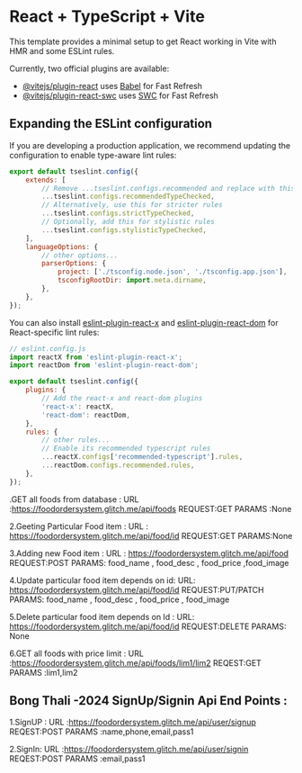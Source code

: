 # React + TypeScript + Vite

This template provides a minimal setup to get React working in Vite with HMR and some ESLint rules.

Currently, two official plugins are available:

-   [@vitejs/plugin-react](https://github.com/vitejs/vite-plugin-react/blob/main/packages/plugin-react) uses [Babel](https://babeljs.io/) for Fast Refresh
-   [@vitejs/plugin-react-swc](https://github.com/vitejs/vite-plugin-react/blob/main/packages/plugin-react-swc) uses [SWC](https://swc.rs/) for Fast Refresh

## Expanding the ESLint configuration

If you are developing a production application, we recommend updating the configuration to enable type-aware lint rules:

```js
export default tseslint.config({
    extends: [
        // Remove ...tseslint.configs.recommended and replace with this
        ...tseslint.configs.recommendedTypeChecked,
        // Alternatively, use this for stricter rules
        ...tseslint.configs.strictTypeChecked,
        // Optionally, add this for stylistic rules
        ...tseslint.configs.stylisticTypeChecked,
    ],
    languageOptions: {
        // other options...
        parserOptions: {
            project: ['./tsconfig.node.json', './tsconfig.app.json'],
            tsconfigRootDir: import.meta.dirname,
        },
    },
});
```

You can also install [eslint-plugin-react-x](https://github.com/Rel1cx/eslint-react/tree/main/packages/plugins/eslint-plugin-react-x) and [eslint-plugin-react-dom](https://github.com/Rel1cx/eslint-react/tree/main/packages/plugins/eslint-plugin-react-dom) for React-specific lint rules:

```js
// eslint.config.js
import reactX from 'eslint-plugin-react-x';
import reactDom from 'eslint-plugin-react-dom';

export default tseslint.config({
    plugins: {
        // Add the react-x and react-dom plugins
        'react-x': reactX,
        'react-dom': reactDom,
    },
    rules: {
        // other rules...
        // Enable its recommended typescript rules
        ...reactX.configs['recommended-typescript'].rules,
        ...reactDom.configs.recommended.rules,
    },
});
```

.GET all foods from database :
URL :https://foodordersystem.glitch.me/api/foods
REQUEST:GET
PARAMS :None

2.Geeting Particular Food item :
URL : https://foodordersystem.glitch.me/api/food/id
REQUEST:GET
PARAMS:None

3.Adding new Food item :
URL : https://foodordersystem.glitch.me/api/food
REQUEST:POST
PARAMS: food_name , food_desc , food_price ,food_image

4.Update particular food item depends on id:
URL: https://foodordersystem.glitch.me/api/food/id
REQUEST:PUT/PATCH
PARAMS: food_name , food_desc , food_price , food_image

5.Delete particular food item depends on Id :
URL: https://foodordersystem.glitch.me/api/food/id
REQUEST:DELETE
PARAMS: None

6.GET all foods with price limit :
URL :https://foodordersystem.glitch.me/api/foods/lim1/lim2
REQEST:GET
PARAMS :lim1,lim2

## Bong Thali -2024 SignUp/Signin Api End Points :

1.SignUP :
URL :https://foodordersystem.glitch.me/api/user/signup
REQEST:POST
PARAMS :name,phone,email,pass1

2.SignIn:
URL :https://foodordersystem.glitch.me/api/user/signin
REQEST:POST
PARAMS :email,pass1
